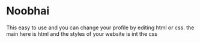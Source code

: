 # Noobhai
This easy to use and you can change your profile by editing html or css. the main here is html and the styles of your website is int the css 
